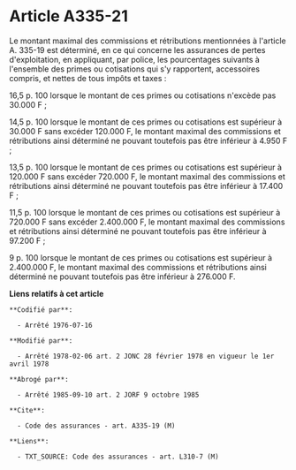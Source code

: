 # Article A335-21

Le montant maximal des commissions et rétributions mentionnées à l'article A. 335-19 est déterminé, en ce qui concerne les
assurances de pertes d'exploitation, en appliquant, par police, les pourcentages suivants à l'ensemble des primes ou
cotisations qui s'y rapportent, accessoires compris, et nettes de tous impôts et taxes :

16,5 p. 100 lorsque le montant de ces primes ou cotisations n'excède pas 30.000 F ;

14,5 p. 100 lorsque le montant de ces primes ou cotisations est supérieur à 30.000 F sans excéder 120.000 F, le montant
maximal des commissions et rétributions ainsi déterminé ne pouvant toutefois pas être inférieur à 4.950 F ;

13,5 p. 100 lorsque le montant de ces primes ou cotisations est supérieur à 120.000 F sans excéder 720.000 F, le montant
maximal des commissions et rétributions ainsi déterminé ne pouvant toutefois pas être inférieur à 17.400 F ;

11,5 p. 100 lorsque le montant de ces primes ou cotisations est supérieur à 720.000 F sans excéder 2.400.000 F, le montant
maximal des commissions et rétributions ainsi déterminé ne pouvant toutefois pas être inférieur à 97.200 F ;

9 p. 100 lorsque le montant de ces primes ou cotisations est supérieur à 2.400.000 F, le montant maximal des commissions et
rétributions ainsi déterminé ne pouvant toutefois pas être inférieur à 276.000 F.

**Liens relatifs à cet article**

	**Codifié par**:

	  - Arrêté 1976-07-16

	**Modifié par**:

	  - Arrêté 1978-02-06 art. 2 JONC 28 février 1978 en vigueur le 1er avril 1978

	**Abrogé par**:

	  - Arrêté 1985-09-10 art. 2 JORF 9 octobre 1985

	**Cite**:

	  - Code des assurances - art. A335-19 (M)

	**Liens**:

	  - TXT_SOURCE: Code des assurances - art. L310-7 (M)

